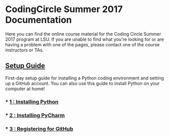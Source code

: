 # CodingCircle Summer 2017 Documentation

  Here you can find the online course material for the Coding Circle Summer 2017
  program at LSU. If you are unable to find what you're looking for or are
  having a problem with one of the pages, please contact one of the course
  instructors or TAs.

## [Setup Guide](setup1)  
   First-day setup guide for installing a Python coding environment and setting
   up a GitHub account.  You can also use this guide to install Python on your
   computer at home!

### * [1 : Installing Python](setup1)
### * [2 : Installing PyCharm](setup2)
### * [3 : Registering for GitHub](setup3)
